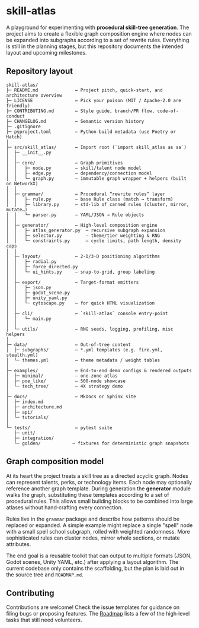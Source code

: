 # skill-atlas

A playground for experimenting with **procedural skill-tree generation**. The project aims to create a flexible graph composition engine where nodes can be expanded into subgraphs according to a set of rewrite rules. Everything is still in the planning stages, but this repository documents the intended layout and upcoming milestones.

## Repository layout

```
skill-atlas/
├─ README.md              ← Project pitch, quick-start, and architecture overview
├─ LICENSE                ← Pick your poison (MIT / Apache-2.0 are friendly)
├─ CONTRIBUTING.md        ← Style guide, branch/PR flow, code-of-conduct
├─ CHANGELOG.md           ← Semantic version history
├─ .gitignore
├─ pyproject.toml         ← Python build metadata (use Poetry or Hatch)
│
├─ src/skill_atlas/       ← Import root (`import skill_atlas as sa`)
│  ├─ __init__.py
│  │
│  ├─ core/               ← Graph primitives
│  │   ├─ node.py         – skill/talent node model
│  │   ├─ edge.py         – dependency/connection model
│  │   └─ graph.py        – immutable graph wrapper + helpers (built on NetworkX)
│  │
│  ├─ grammar/            ← Procedural “rewrite rules” layer
│  │   ├─ rule.py         – base Rule class (match → transform)
│  │   ├─ library.py      – std-lib of canned rules (cluster, mirror, mutate…)
│  │   └─ parser.py       – YAML/JSON → Rule objects
│  │
│  ├─ generator/          ← High-level composition engine
│  │   ├─ atlas_generator.py  – recursive subgraph expansion
│  │   ├─ selector.py         – theme/tier weighting & RNG
│  │   └─ constraints.py      – cycle limits, path length, density caps
│  │
│  ├─ layout/             ← 2-D/3-D positioning algorithms
│  │   ├─ radial.py
│  │   ├─ force_directed.py
│  │   └─ ui_hints.py     – snap-to-grid, group labeling
│  │
│  ├─ export/             ← Target-format emitters
│  │   ├─ json.py
│  │   ├─ godot_scene.py
│  │   ├─ unity_yaml.py
│  │   └─ cytoscape.py    – for quick HTML visualization
│  │
│  ├─ cli/                ← `skill-atlas` console entry-point
│  │   └─ main.py
│  │
│  └─ utils/              ← RNG seeds, logging, profiling, misc helpers
│
├─ data/                  ← Out-of-tree content
│  ├─ subgraphs/          – *.yml templates (e.g. fire.yml, stealth.yml)
│  └─ themes.yml          – theme metadata / weight tables
│
├─ examples/              ← End-to-end demo configs & rendered outputs
│  ├─ minimal/            – one-zone atlas
│  ├─ poe_like/           – 500-node showcase
│  └─ tech_tree/          – 4X strategy demo
│
├─ docs/                  ← MkDocs or Sphinx site
│  ├─ index.md
│  ├─ architecture.md
│  ├─ api/
│  └─ tutorials/
│
└─ tests/                 ← pytest suite
   ├─ unit/
   ├─ integration/
   └─ golden/            – fixtures for deterministic graph snapshots
```

## Graph composition model

At its heart the project treats a skill tree as a directed acyclic graph. Nodes can represent talents, perks, or technology items. Each node may optionally reference another graph template. During generation the **generator** module walks the graph, substituting these templates according to a set of procedural rules. This allows small building blocks to be combined into large atlases without hand‑crafting every connection.

Rules live in the `grammar` package and describe how patterns should be replaced or expanded. A simple example might replace a single "spell" node with a small spell school subgraph, rolled with weighted randomness. More sophisticated rules can cluster nodes, mirror whole sections, or mutate attributes.

The end goal is a reusable toolkit that can output to multiple formats (JSON, Godot scenes, Unity YAML, etc.) after applying a layout algorithm. The current codebase only contains the scaffolding, but the plan is laid out in the source tree and `ROADMAP.md`.

## Contributing

Contributions are welcome! Check the issue templates for guidance on filing bugs or proposing features. The [Roadmap](./ROADMAP.md) lists a few of the high‑level tasks that still need volunteers.
